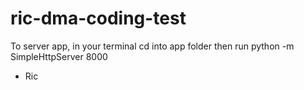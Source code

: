 # ric-dma-coding-test

To server app, in your terminal cd into app folder then run python -m SimpleHttpServer 8000 

- Ric

